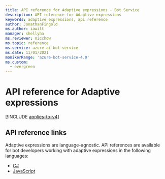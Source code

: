 ```yaml
---
title: API reference for Adaptive expressions - Bot Service
description: API reference for Adaptive expressions
keywords: adaptive expressions, api reference
author: JonathanFingold
ms.author: iawilt
manager: shellyha
ms.reviewer: micchow
ms.topic: reference
ms.service: azure-ai-bot-service
ms.date: 11/01/2021
monikerRange: 'azure-bot-service-4.0'
ms.custom:
  - evergreen
---
```


# API reference for Adaptive expressions

[!INCLUDE [applies-to-v4](../includes/applies-to-v4-current.md)]

## API reference links

Adaptive expressions are language-agnostic. API references are available for bot developers working with adaptive expressions in the following languages:

- [C#](/dotnet/api/adaptiveexpressions)
- [JavaScript](/javascript/api/adaptive-expressions)
